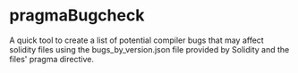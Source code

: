 # pragmaBugcheck
A quick tool to create a list of potential compiler bugs that may affect solidity files using the bugs_by_version.json file provided by Solidity and the files' pragma directive. 
